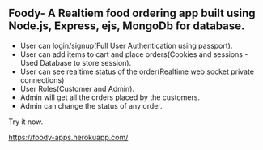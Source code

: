 ## Foody- A Realtiem food ordering app built using Node.js, Express, ejs, MongoDb for database.

- User can login/signup(Full User Authentication using passport).
- User can add items to cart and place orders(Cookies and sessions - Used Database to store session).
- User can see realtime status of the order(Realtime web socket private connections)
- User Roles(Customer and Admin).
- Admin will get all the orders placed by the customers.
- Admin can change the status of any order.

Try it now.

https://foody-apps.herokuapp.com/
